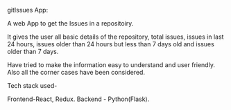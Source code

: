 gitIssues App:

A web App to get the Issues in a repositoiry.

It gives the user all basic details of the repository, total issues, issues in last 24 hours, issues older than 24 hours but less than 7 days old and issues older than 7 days.

Have tried to make the information easy to understand and user friendly. Also all the corner cases have been considered.

Tech stack used-

Frontend-React, Redux.
Backend - Python(Flask).